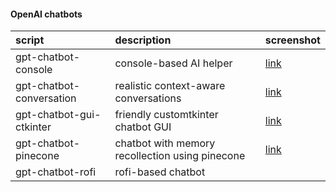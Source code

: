 #### OpenAI chatbots

| script                   | description                                     | screenshot |
|:-------------------------|:------------------------------------------------|:-----------|
| gpt-chatbot-console      | console-based AI helper                         |[link](https://github-production-user-asset-6210df.s3.amazonaws.com/132297919/265040102-b23cbcfb-a62f-45b8-8ab5-606e350dd692.png)|
| gpt-chatbot-conversation | realistic context-aware conversations           |[link](https://github-production-user-asset-6210df.s3.amazonaws.com/132297919/265040873-babf680f-7cfb-4234-a9fe-92882aded02b.png)
| gpt-chatbot-gui-ctkinter | friendly customtkinter chatbot GUI              |[link](https://github-production-user-asset-6210df.s3.amazonaws.com/132297919/265036944-327720d1-67fb-403c-85de-f2c38da110ee.png)| 
| gpt-chatbot-pinecone     | chatbot with memory recollection using pinecone |[link](https://github.com/mikeredev/openai/assets/132297919/e38ed6ca-68c7-4d05-be3b-ff88e57c8903)|
| gpt-chatbot-rofi         | rofi-based chatbot                              |            |

